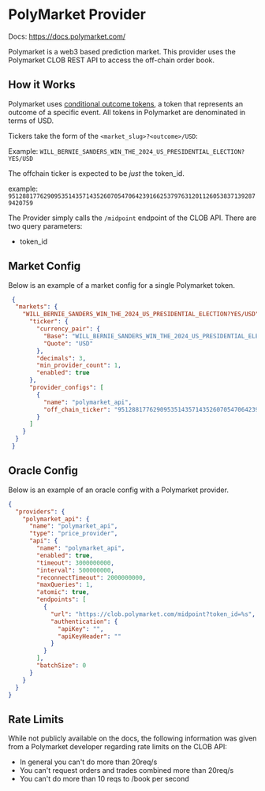 # PolyMarket Provider

Docs: https://docs.polymarket.com/

Polymarket is a web3 based prediction market. This provider uses the Polymarket CLOB REST API to access the off-chain order book. 

## How it Works

Polymarket uses [conditional outcome tokens](https://docs.gnosis.io/conditionaltokens/), a token that represents an outcome of a specific event. All tokens in Polymarket are denominated in terms of USD.

Tickers take the form of the `<market_slug>?<outcome>/USD`:

Example: `WILL_BERNIE_SANDERS_WIN_THE_2024_US_PRESIDENTIAL_ELECTION?YES/USD`

The offchain ticker is expected to be _just_ the token_id.

example: `95128817762909535143571435260705470642391662537976312011260538371392879420759`

The Provider simply calls the `/midpoint` endpoint of the CLOB API. There are two query parameters:

* token_id

## Market Config

Below is an example of a market config for a single Polymarket token.

```json
 {
  "markets": {
    "WILL_BERNIE_SANDERS_WIN_THE_2024_US_PRESIDENTIAL_ELECTION?YES/USD": {
      "ticker": {
        "currency_pair": {
          "Base": "WILL_BERNIE_SANDERS_WIN_THE_2024_US_PRESIDENTIAL_ELECTION?YES",
          "Quote": "USD"
        },
        "decimals": 3,
        "min_provider_count": 1,
        "enabled": true
      },
      "provider_configs": [
        {
          "name": "polymarket_api",
          "off_chain_ticker": "95128817762909535143571435260705470642391662537976312011260538371392879420759"
        }
      ]
    }
  }
 }
```

## Oracle Config

Below is an example of an oracle config with a Polymarket provider.

```json
{
  "providers": {
    "polymarket_api": {
      "name": "polymarket_api",
      "type": "price_provider",
      "api": {
        "name": "polymarket_api",
        "enabled": true,
        "timeout": 3000000000,
        "interval": 500000000,
        "reconnectTimeout": 2000000000,
        "maxQueries": 1,
        "atomic": true,
        "endpoints": [
          {
            "url": "https://clob.polymarket.com/midpoint?token_id=%s",
            "authentication": {
              "apiKey": "",
              "apiKeyHeader": ""
            }
          }
        ],
        "batchSize": 0
      }
    }
  }
}
```

## Rate Limits

While not publicly available on the docs, the following information was given from a Polymarket developer regarding rate limits on the CLOB API:

* In general you can't do more than 20req/s
* You can't request orders and trades combined more than 20req/s
* You can't do more than 10 reqs to /book per second
